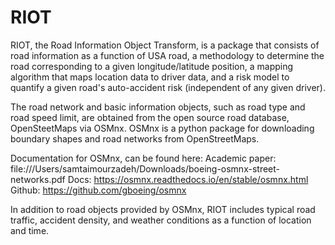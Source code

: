 # RIOT

RIOT, the Road Information Object Transform, is a package that consists of road information as a function of USA road, a methodology to determine the road corresponding to a given longitude/latitude position, a mapping algorithm that maps location data to driver data, and a risk model to quantify a given road's auto-accident risk (independent of any given driver).

The road network and basic information objects, such as road type and road speed limit, are obtained from the open source road database, OpenSteetMaps via OSMnx. OSMnx is a python package for downloading boundary shapes and road networks from OpenStreetMaps.

Documentation for OSMnx, can be found here:
  Academic paper: file:///Users/samtaimourzadeh/Downloads/boeing-osmnx-street-networks.pdf
  Docs: https://osmnx.readthedocs.io/en/stable/osmnx.html
  Github: https://github.com/gboeing/osmnx
  
In addition to road objects provided by OSMnx, RIOT includes typical road traffic, accident density, and weather conditions as a function of location and time. 
